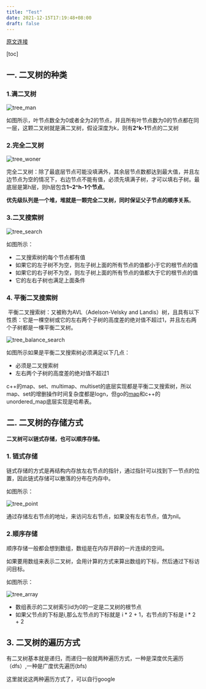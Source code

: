 ```yaml
---
title: "Test"
date: 2021-12-15T17:19:48+08:00
draft: false
---
```




[原文连接](https://programmercarl.com/%E4%BA%8C%E5%8F%89%E6%A0%91%E7%90%86%E8%AE%BA%E5%9F%BA%E7%A1%80.html#%E5%85%B6%E4%BB%96%E8%AF%AD%E8%A8%80%E7%89%88%E6%9C%AC) 



[toc]

## 一. 二叉树的种类



### 1.满二叉树

![tree_man](E:\github\nbook\static\images\tree\tree_man.png)

如图所示，叶节点数全为0或者全为2的节点，并且所有叶节点数为0的节点都在同一层，这颗二叉树就是满二叉树，假设深度为k，则有**2^k-1**节点的二叉树









### 2.完全二叉树

![tree_woner](E:\github\nbook\static\images\tree\tree_wonder.png)

​	完全二叉树：除了最底层节点可能没填满外，其余层节点数都达到最大值，并且左边节点为空的情况下，右边节点不能有值，必须先填满子树，才可以填右子树。最底层是第h层，则h层包含**1~2^h-1个节点**。

​	**优先级队列是一个堆，堆就是一颗完全二叉树，同时保证父子节点的顺序关系**。









### 3.二叉搜索树

![tree_search](E:\github\nbook\static\images\tree\tree_search.png)



如图所示：

- 二叉搜索树的每个节点都有值
- 如果它的左子树不为空，则左子树上面的所有节点的值都小于它的根节点的值
- 如果它的右子树不为空，则左子树上面的所有节点的值都大于它的根节点的值
- 它的左右子树也满足上面条件





### 4.  平衡二叉搜索树

​	平衡二叉搜索树：又被称为AVL（Adelson-Velsky and Landis）树，且具有以下性质：它是一棵空树或它的左右两个子树的高度差的绝对值不超过1，并且左右两个子树都是一棵平衡二叉树。

![tree_balance_search](E:\github\nbook\static\images\tree\tree_balance_search.png)

如图所示如果是平衡二叉搜索树必须满足以下几点：

- 必须是二叉搜索树
- 左右两个子树的高度差的绝对值不超过1

c++的map、set、multimap、multiset的底层实现都是平衡二叉搜索树，所以map、set的增删操作时间复杂度都是logn，但go的[map](https://draveness.me/golang/docs/part2-foundation/ch03-datastructure/golang-hashmap/)和c++的unordered_map底层实现是哈希表。





## 二. 二叉树的存储方式

**二叉树可以链式存储，也可以顺序存储。**



### 1. 链式存储

​	链式存储的方式是再结构内存放左右节点的指针，通过指针可以找到下一节点的位置，因此链式存储可以散落的分布在内存中。

如图所示：

![tree_point](E:\github\nbook\static\images\tree\tree_point.png)

通过存储左右节点的地址，来访问左右节点，如果没有左右节点，值为nil。



### 2.顺序存储

顺序存储一般都会想到数组，数组是在内存开辟的一片连续的空间。

如果要用数组来表示二叉树，会用计算的方式来算出数组的下标，然后通过下标访问目标。

如图所示：

![tree_array](E:\github\nbook\static\images\tree\tree_array.png)

- 数组表示的二叉树索引id为0的一定是二叉树的根节点
- 如果父节点的下标是i,那么左节点的下标就是 i * 2 + 1，右节点的下标是  i * 2 + 2





## 3. 二叉树的遍历方式

有二叉树基本就是递归，而递归一般就两种遍历方式，一种是深度优先遍历（dfs）,一种是广度优先遍历(bfs)

这里就说这两种遍历方式了，可以自行google

